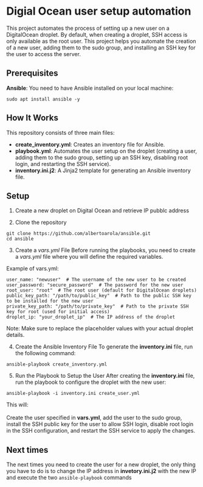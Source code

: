 
# Digial Ocean user setup automation

This project automates the process of setting up a new user on a DigitalOcean droplet. By default, when creating a droplet, SSH access is only available as the root user. This project helps you automate the creation of a new user, adding them to the sudo group, and installing an SSH key for the user to access the server.

## Prerequisites

**Ansible**: You need to have Ansible installed on your local machine:

   ```
   sudo apt install ansible -y
   ```

## How It Works
This repository consists of three main files:

* **create_inventory.yml**: Creates an inventory file for Ansible.
* **playbook.yml**: Automates the user setup on the droplet (creating a user, adding them to the sudo group, setting up an SSH key, disabling root login, and restarting the SSH service).
* **inventory.ini.j2**: A Jinja2 template for generating an Ansible inventory file.

## Setup
1. Create a new droplet on Digital Ocean and retrieve IP pubblc address

2. Clone the repository
```
git clone https://github.com/albertoarola/ansible.git
cd ansible
```
3. Create a *vars.yml* File
Before running the playbooks, you need to create a *vars.yml* file where you will define the required variables.

Example of vars.yml:


```
user_name: "newuser"  # The username of the new user to be created
user_password: "secure_password"  # The password for the new user
root_user: "root"  # The root user (default for DigitalOcean droplets)
public_key_path: "/path/to/public_key"  # Path to the public SSH key to be installed for the new user
private_key_path: "/path/to/private_key"  # Path to the private SSH key for root (used for initial access)
droplet_ip: "your_droplet_ip"  # The IP address of the droplet

```

Note: Make sure to replace the placeholder values with your actual droplet details.

4. Create the Ansible Inventory File
To generate the **inventory.ini** file, run the following command:

```
ansible-playbook create_inventory.yml
```

5. Run the Playbook to Setup the User
After creating the **inventory.ini** file, run the playbook to configure the droplet with the new user:

```
ansible-playbook -i inventory.ini create_user.yml

```
This will: \
\
Create the user specified in **vars.yml**, add the user to the sudo group, install the SSH public key for the user to allow SSH login, disable root login in the SSH configuration, and restart the SSH service to apply the changes.

## Next times
The next times you need to create the user for a new droplet, the only thing you have to do is to change the IP address in **invetory.ini.j2** with the new IP and execute the two ```ansible-playbook``` commands
